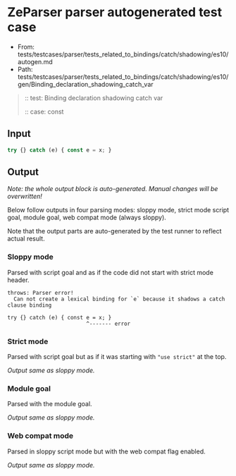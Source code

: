 # ZeParser parser autogenerated test case

- From: tests/testcases/parser/tests_related_to_bindings/catch/shadowing/es10/autogen.md
- Path: tests/testcases/parser/tests_related_to_bindings/catch/shadowing/es10/gen/Binding_declaration_shadowing_catch_var

> :: test: Binding declaration shadowing catch var
>
> :: case: const

## Input


`````js
try {} catch (e) { const e = x; }
`````

## Output

_Note: the whole output block is auto-generated. Manual changes will be overwritten!_

Below follow outputs in four parsing modes: sloppy mode, strict mode script goal, module goal, web compat mode (always sloppy).

Note that the output parts are auto-generated by the test runner to reflect actual result.

### Sloppy mode

Parsed with script goal and as if the code did not start with strict mode header.

`````
throws: Parser error!
  Can not create a lexical binding for `e` because it shadows a catch clause binding

try {} catch (e) { const e = x; }
                         ^------- error
`````

### Strict mode

Parsed with script goal but as if it was starting with `"use strict"` at the top.

_Output same as sloppy mode._

### Module goal

Parsed with the module goal.

_Output same as sloppy mode._

### Web compat mode

Parsed in sloppy script mode but with the web compat flag enabled.

_Output same as sloppy mode._
